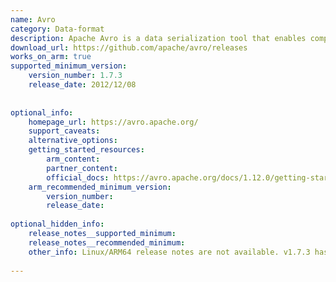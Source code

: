 ```yaml
---
name: Avro
category: Data-format
description: Apache Avro is a data serialization tool that enables compact, schema-based data exchange in distributed systems and applications.
download_url: https://github.com/apache/avro/releases
works_on_arm: true
supported_minimum_version:
    version_number: 1.7.3
    release_date: 2012/12/08
 
 
optional_info:
    homepage_url: https://avro.apache.org/
    support_caveats:
    alternative_options:
    getting_started_resources:
        arm_content:
        partner_content:
        official_docs: https://avro.apache.org/docs/1.12.0/getting-started-python/
    arm_recommended_minimum_version:
        version_number:
        release_date:
 
optional_hidden_info:
    release_notes__supported_minimum:
    release_notes__recommended_minimum:
    other_info: Linux/ARM64 release notes are not available. v1.7.3 has been successfully installed on the Neoverse N1, prior versions are failing to install.
 
---
```

